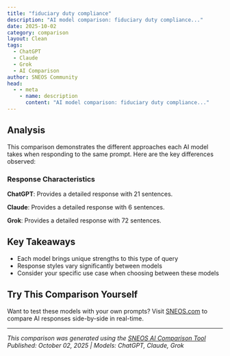 ```yaml
---
title: "fiduciary duty compliance"
description: "AI model comparison: fiduciary duty compliance..."
date: 2025-10-02
category: comparison
layout: Clean
tags:
  - ChatGPT
  - Claude
  - Grok
  - AI Comparison
author: SNEOS Community
head:
  - - meta
    - name: description
      content: "AI model comparison: fiduciary duty compliance..."
---
```


<ChatComparison
  title="fiduciary duty compliance"
  prompt="fiduciary duty compliance"
  :responses='{
    "ChatGPT": "**Fiduciary Duty Compliance** refers to the adherence to the legal and ethical obligations that a fiduciary\u2014such as a corporate officer, director, trustee, or financial advisor\u2014owes to the beneficiaries or principals they serve. These duties require the fiduciary to act in the best interests of the beneficiaries with loyalty, care, and good faith.\n\n### Key Aspects of Fiduciary Duty Compliance\n\n1. **Duty of Loyalty**  \n   The fiduciary must put the interests of the beneficiaries before their own personal interests, avoiding conflicts of interest and self-dealing.\n\n2. **Duty of Care**  \n   The fiduciary must perform their responsibilities with the care, competence, and diligence that a reasonably prudent person would use in similar circumstances.\n\n3. **Duty of Good Faith**  \n   Actions taken must be honest and with sincere intent to act in the best interest of the beneficiaries.\n\n4. **Duty of Confidentiality**  \n   Protecting sensitive information related to the beneficiaries or the fiduciary relationship.\n\n5. **Disclosure**  \n   Fully disclosing any potential conflicts of interest or relevant information that might affect the beneficiaries\u2019 interests.\n\n### Examples of Fiduciary Relationships\n\n- Corporate board members to shareholders  \n- Trustees to beneficiaries of a trust  \n- Financial advisors to clients  \n- Executors to estate heirs\n\n### Steps to Ensure Fiduciary Duty Compliance\n\n- **Policies and Training**: Implement written policies outlining fiduciary responsibilities and provide regular training.  \n- **Conflict of Interest Management**: Establish procedures for identifying and managing conflicts.  \n- **Documentation and Record-Keeping**: Maintain detailed records of decisions and actions taken in the fiduciary capacity.  \n- **Regular Audits and Reviews**: Conduct periodic assessments to ensure duties are being fulfilled properly.  \n- **Legal Counsel Consultation**: Seek guidance for complex transactions or potential liability issues.\n\n### Importance\n\nCompliance with fiduciary duties protects beneficiaries\u2019 interests, maintains trust, mitigates legal risks, and upholds the integrity of fiduciary relationships.\n\n---\n\nIf you need information on fiduciary duty compliance in a specific context (e.g., corporate governance, financial advising, trusts), please let me know!",
    "Claude": "# Fiduciary Duty Compliance\n\nFiduciary duty compliance involves adhering to the legal obligation to act in the best interests of another party. Here\u0027s a comprehensive overview:\n\n## Core Fiduciary Duties\n\n### **Duty of Loyalty**\n- Act solely in the beneficiary\u0027s best interests\n- Avoid conflicts of interest\n- Disclose any potential conflicts\n- Refrain from self-dealing\n\n### **Duty of Care**\n- Exercise reasonable skill and diligence\n- Make informed decisions\n- Conduct proper due diligence\n- Maintain professional competence\n\n### **Duty of Good Faith**\n- Act honestly and transparently\n- Provide complete and accurate information\n- Avoid misleading representations\n\n## Common Fiduciary Relationships\n\n- **Corporate Directors/Officers** \u2192 Shareholders\n- **Investment Advisors** \u2192 Clients\n- **Trustees** \u2192 Beneficiaries\n- **Attorneys** \u2192 Clients\n- **Real Estate Agents** \u2192 Clients\n- **Financial Planners** \u2192 Clients\n\n## Compliance Framework\n\n### **1. Policies \u0026 Procedures**\n- Written fiduciary policies\n- Conflict of interest procedures\n- Decision-making protocols\n- Documentation requirements\n\n### **2. Training \u0026 Education**\n- Regular fiduciary training\n- Industry-specific education\n- Legal update briefings\n- Ethics training\n\n### **3. Monitoring \u0026 Oversight**\n- Regular compliance audits\n- Performance monitoring\n- Third-party oversight\n- Risk assessments\n\n### **4. Documentation**\n- Decision rationale records\n- Meeting minutes\n- Conflict disclosures\n- Communication logs\n\n## Key Compliance Areas\n\n### **Investment Management**\n- Prudent investment standards\n- Diversification requirements\n- Fee transparency\n- Performance reporting\n\n### **Corporate Governance**\n- Board independence\n- Executive compensation\n- Shareholder communications\n- M\u0026A considerations\n\n### **Trust Administration**\n- Asset management\n- Distribution decisions\n- Accounting and reporting\n- Tax compliance\n\n## Risk Management\n\n### **Common Violations**\n- Self-dealing transactions\n- Inadequate disclosure\n- Negligent decision-making\n- Misappropriation of assets\n\n### **Mitigation Strategies**\n- Regular legal reviews\n- Independent oversight\n- Clear documentation\n- Professional liability insurance\n\n## Regulatory Considerations\n\n- **Securities laws** (Investment Advisers Act)\n- **ERISA** (Employee benefit plans)\n- **State trust laws**\n- **Professional licensing requirements**\n- **Industry-specific regulations**\n\nWould you like me to elaborate on any specific aspect of fiduciary duty compliance or discuss requirements for a particular industry or role?",
    "Grok": "Fiduciary duty compliance refers to the legal and ethical obligation of a fiduciary\u2014such as a trustee, financial advisor, corporate officer, or board member\u2014to act in the best interests of another party, often a client, shareholder, or beneficiary. This duty is rooted in trust and requires the fiduciary to prioritize the interests of the other party above their own, avoid conflicts of interest, and act with care, loyalty, and honesty.\n\nBelow is an overview of fiduciary duty compliance, its key components, and best practices to ensure adherence:\n\n---\n\n### **Key Components of Fiduciary Duty**\nFiduciary duty typically encompasses the following core responsibilities:\n\n1. **Duty of Loyalty**:\n   - The fiduciary must act in the best interests of the beneficiary or client, avoiding conflicts of interest.\n   - Any personal gain or self-interest must be disclosed and approved by the beneficiary.\n   - Example: A financial advisor must recommend investments that benefit the client, not those that earn the advisor the highest commission.\n\n2. **Duty of Care**:\n   - The fiduciary must act with the skill, prudence, and diligence that a reasonable person in a similar position would exercise.\n   - This includes making informed decisions, conducting due diligence, and seeking expert advice when necessary.\n   - Example: A corporate board member must thoroughly review financial reports before approving major decisions.\n\n3. **Duty of Good Faith**:\n   - The fiduciary must act honestly and with integrity in all dealings.\n   - They must not engage in fraud, deceit, or misrepresentation.\n   - Example: A trustee must provide accurate and transparent reports about trust assets to beneficiaries.\n\n4. **Duty of Confidentiality**:\n   - The fiduciary must protect sensitive or private information shared by the beneficiary or client.\n   - Information should only be disclosed with permission or as required by law.\n   - Example: An attorney must keep client communications confidential unless authorized to share them.\n\n5. **Duty to Disclose**:\n   - The fiduciary must provide full and fair disclosure of material facts, especially regarding potential conflicts of interest or risks.\n   - Example: A financial advisor must inform a client about any fees or incentives tied to a recommended investment product.\n\n---\n\n### **Legal Framework for Fiduciary Duty Compliance**\nFiduciary duties are enforced through various laws, regulations, and standards, which may vary by jurisdiction and context. Some key frameworks include:\n\n1. **Common Law**:\n   - Fiduciary duties are rooted in common law principles, where courts have established precedents for trustee and agent responsibilities.\n   \n2. **Statutory Laws**:\n   - Specific laws may impose fiduciary duties on certain roles. For example:\n     - In the U.S., the Employee Retirement Income Security Act (ERISA) sets fiduciary standards for retirement plan administrators.\n     - Corporate laws, like the Delaware General Corporation Law, outline duties for corporate directors and officers.\n   \n3. **Regulatory Standards**:\n   - Regulatory bodies, such as the Securities and Exchange Commission (SEC) or Financial Industry Regulatory Authority (FINRA), set guidelines for financial professionals.\n   - Example: The SEC\u2019s Regulation Best Interest (Reg BI) requires broker-dealers to act in their clients\u2019 best interests.\n\n4. **Professional Standards**:\n   - Organizations like the Certified Financial Planner (CFP) Board or the Chartered Financial Analyst (CFA) Institute have codes of ethics that impose fiduciary-like responsibilities on members.\n\n---\n\n### **Common Contexts for Fiduciary Duty**\nFiduciary duties apply in various relationships and industries, including:\n- **Financial Services**: Financial advisors, investment managers, and brokers must prioritize clients\u2019 interests when providing advice or managing assets.\n- **Corporate Governance**: Directors and officers of a corporation owe duties to shareholders to act in the company\u2019s best interest.\n- **Trusts and Estates**: Trustees must manage trust assets for the benefit of beneficiaries.\n- **Legal Representation**: Attorneys must act in the best interests of their clients.\n- **Healthcare**: Doctors and medical professionals often have a fiduciary-like duty to prioritize patient well-being.\n\n---\n\n### **Steps to Ensure Fiduciary Duty Compliance**\nTo comply with fiduciary duties, individuals and organizations should adopt the following best practices:\n\n1. **Understand Applicable Duties**:\n   - Identify the specific fiduciary obligations relevant to your role or industry by consulting legal counsel or regulatory guidelines.\n   \n2. **Implement Policies and Procedures**:\n   - Establish written policies to address conflicts of interest, decision-making processes, and disclosure requirements.\n   - Example: Create a conflict-of-interest policy for board members to disclose personal financial interests.\n\n3. **Provide Training**:\n   - Educate employees, board members, or fiduciaries about their responsibilities and how to handle ethical dilemmas.\n   \n4. **Document Decisions**:\n   - Keep detailed records of decision-making processes to demonstrate that actions were taken with care and in good faith.\n   - Example: Maintain minutes of board meetings or client communications.\n\n5. **Avoid Conflicts of Interest**:\n   - Proactively identify and mitigate conflicts by recusing oneself from decisions where personal interests are at stake.\n   - Disclose any potential conflicts to the relevant parties and obtain consent if necessary.\n\n6. **Seek Professional Advice**:\n   - Consult legal, financial, or other experts when faced with complex decisions to ensure compliance with the duty of care.\n   \n7. **Monitor and Review**:\n   - Regularly review compliance with fiduciary duties through audits, assessments, or third-party evaluations.\n   - Example: Conduct periodic reviews of investment portfolios to ensure alignment with client goals.\n\n8. **Obtain Insurance**:\n   - Consider fiduciary liability insurance (often called Directors and Officers or D\u0026O insurance) to protect against claims of breach of duty.\n\n---\n\n### **Consequences of Breaching Fiduciary Duty**\nFailure to comply with fiduciary duties can lead to serious repercussions, including:\n- **Legal Liability**: Lawsuits from beneficiaries or clients for damages caused by negligence or misconduct.\n- **Financial Penalties**: Fines or restitution payments for losses incurred due to a breach.\n- **Reputational Damage**: Loss of trust from clients, shareholders, or the public.\n- **Regulatory Action**: Sanctions, license revocation, or other penalties from regulatory bodies.\n- **Personal Liability**: Fiduciaries may be personally liable for losses if they acted with gross negligence or willful misconduct.\n\nExamples of breaches include mismanaging funds, failing to disclose conflicts of interest, or making self-serving decisions at the expense of the beneficiary.\n\n---\n\n### **Conclusion**\nFiduciary duty compliance is critical for maintaining trust and integrity in professional relationships. By understanding the specific duties that apply, implementing robust policies, and acting with transparency and care, fiduciaries can minimize risks and uphold their obligations. If you are in a fiduciary role or managing fiduciaries, it\u2019s advisable to consult with legal or compliance experts to ensure adherence to applicable laws and standards. \n\nIf you have a specific context or scenario in mind (e.g., corporate governance, financial advising), feel free to provide more details, and I can tailor the guidance accordingly!"
  }'
  published-date="01:29"
/>

## Analysis

This comparison demonstrates the different approaches each AI model takes when responding to the same prompt. Here are the key differences observed:

### Response Characteristics

**ChatGPT**: Provides a detailed response with 21 sentences. 

**Claude**: Provides a detailed response with 6 sentences. 

**Grok**: Provides a detailed response with 72 sentences. 

## Key Takeaways

- Each model brings unique strengths to this type of query
- Response styles vary significantly between models
- Consider your specific use case when choosing between these models

## Try This Comparison Yourself

Want to test these models with your own prompts? Visit [SNEOS.com](https://sneos.com) to compare AI responses side-by-side in real-time.

---

*This comparison was generated using the [SNEOS AI Comparison Tool](https://sneos.com)*
*Published: October 02, 2025 | Models: ChatGPT, Claude, Grok*
